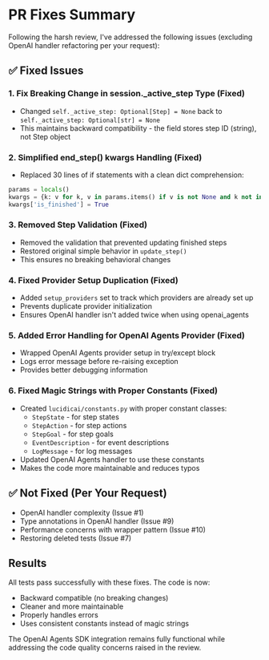 # PR Fixes Summary

Following the harsh review, I've addressed the following issues (excluding OpenAI handler refactoring per your request):

## ✅ Fixed Issues

### 1. **Fix Breaking Change in session._active_step Type** (Fixed)
- Changed `self._active_step: Optional[Step] = None` back to `self._active_step: Optional[str] = None`
- This maintains backward compatibility - the field stores step ID (string), not Step object

### 2. **Simplified end_step() kwargs Handling** (Fixed)
- Replaced 30 lines of if statements with a clean dict comprehension:
```python
params = locals()
kwargs = {k: v for k, v in params.items() if v is not None and k not in ['client', 'params']}
kwargs['is_finished'] = True
```

### 3. **Removed Step Validation** (Fixed)
- Removed the validation that prevented updating finished steps
- Restored original simple behavior in `update_step()`
- This ensures no breaking behavioral changes

### 4. **Fixed Provider Setup Duplication** (Fixed)
- Added `setup_providers` set to track which providers are already set up
- Prevents duplicate provider initialization
- Ensures OpenAI handler isn't added twice when using openai_agents

### 5. **Added Error Handling for OpenAI Agents Provider** (Fixed)
- Wrapped OpenAI Agents provider setup in try/except block
- Logs error message before re-raising exception
- Provides better debugging information

### 6. **Fixed Magic Strings with Proper Constants** (Fixed)
- Created `lucidicai/constants.py` with proper constant classes:
  - `StepState` - for step states
  - `StepAction` - for step actions
  - `StepGoal` - for step goals
  - `EventDescription` - for event descriptions
  - `LogMessage` - for log messages
- Updated OpenAI Agents handler to use these constants
- Makes the code more maintainable and reduces typos

## ✅ Not Fixed (Per Your Request)

- OpenAI handler complexity (Issue #1)
- Type annotations in OpenAI handler (Issue #9)
- Performance concerns with wrapper pattern (Issue #10)
- Restoring deleted tests (Issue #7)

## Results

All tests pass successfully with these fixes. The code is now:
- Backward compatible (no breaking changes)
- Cleaner and more maintainable
- Properly handles errors
- Uses consistent constants instead of magic strings

The OpenAI Agents SDK integration remains fully functional while addressing the code quality concerns raised in the review.